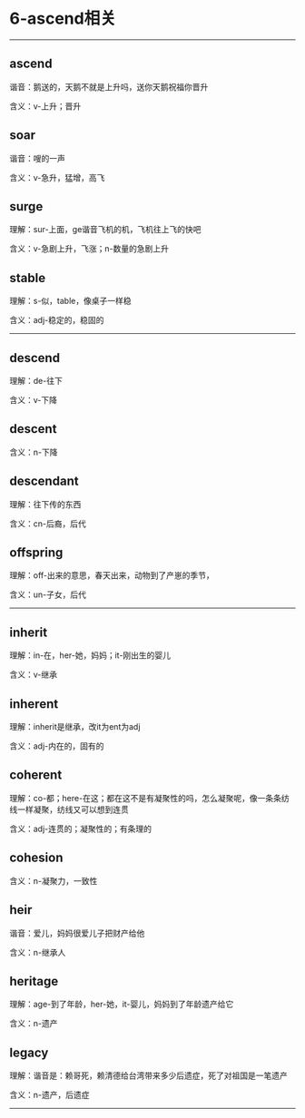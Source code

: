 # 6-ascend相关

---

## ascend

谐音：鹅送的，天鹅不就是上升吗，送你天鹅祝福你晋升

含义：v-上升；晋升


## soar

谐音：嗖的一声

含义：v-急升，猛增，高飞


## surge

理解：sur-上面，ge谐音飞机的机，飞机往上飞的快吧

含义：v-急剧上升，飞涨；n-数量的急剧上升


## stable

理解：s-似，table，像桌子一样稳

含义：adj-稳定的，稳固的

---

## descend

理解：de-往下

含义：v-下降


## descent

含义：n-下降


## descendant

理解：往下传的东西

含义：cn-后裔，后代


## offspring

理解：off-出来的意思，春天出来，动物到了产崽的季节，

含义：un-子女，后代

---

## inherit

理解：in-在，her-她，妈妈；it-刚出生的婴儿

含义：v-继承


## inherent

理解：inherit是继承，改it为ent为adj

含义：adj-内在的，固有的


## coherent

理解：co-都；here-在这；都在这不是有凝聚性的吗，怎么凝聚呢，像一条条纺线一样凝聚，纺线又可以想到连贯

含义：adj-连贯的；凝聚性的；有条理的


## cohesion

含义：n-凝聚力，一致性


## heir

谐音：爱儿，妈妈很爱儿子把财产给他

含义：n-继承人


## heritage

理解：age-到了年龄，her-她，it-婴儿，妈妈到了年龄遗产给它

含义：n-遗产


## legacy

理解：谐音是：赖哥死，赖清德给台湾带来多少后遗症，死了对祖国是一笔遗产

含义：n-遗产，后遗症


---

